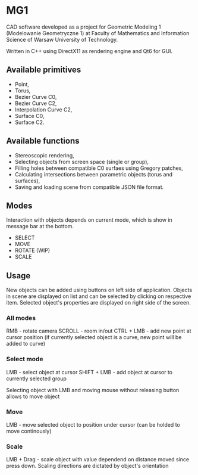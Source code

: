 # MG1

CAD software developed as a project for Geometric Modeling 1 (Modelowanie Geometryczne 1) at Faculty of Mathematics and Information Science of Warsaw University of Technology.

Written in C++ using DirectX11 as rendering engine and Qt6 for GUI.

## Available primitives

- Point,
- Torus,
- Bezier Curve C0,
- Bezier Curve C2,
- Interpolation Curve C2,
- Surface C0,
- Surface C2.

## Available functions

- Stereoscopic rendering,
- Selecting objects from screen space (single or group),
- Filling holes between compatible C0 surfaes using Gregory patches,
- Calculating intersections between parametric objects (torus and surfaces),
- Saving and loading scene from compatible JSON file format.

## Modes

Interaction with objects depends on current mode, which is show in message bar at the bottom.

- SELECT
- MOVE
- ROTATE (WIP)
- SCALE

## Usage

New objects can be added using buttons on left side of application.
Objects in scene are displayed on list and can be selected by clicking on respective item.
Selected object's properties are displayed on right side of the screen.

### All modes

RMB - rotate camera
SCROLL - room in/out
CTRL + LMB - add new point at cursor position (if currently selected object is a curve, new point will be added to curve)

### Select mode

LMB - select object at cursor
SHIFT + LMB - add object at cursor to currently selected group

Selecting object with LMB and moving mouse without releasing button allows to move object

### Move

LMB - move selected object to position under cursor (can be holded to move continously)

### Scale

LMB + Drag - scale object with value dependend on distance moved since press down. Scaling directions are dictated by object's orientation

